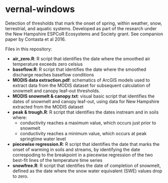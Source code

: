 # vernal-windows
Detection of thresholds that mark the onset of spring, within weather, snow, terrestrial, and aquatic systems. Developed as part of the research under the New Hampshire ESPCoR Ecosystems and Society grant. See companion paper by Contasta et al 2016.

Files in this repository:

- <b>air_zero.R</b>: R script that identifies the date where the smoothed air temperature exceeds zero celsius
- <b>baseflow.R</b>: R script that identifies the date where the smoothed discharge reaches baseflow conditions
- <b>MODIS data extraction.pdf</b>: schematics of ArcGIS models used to extract data from the MODIS dataset for subsequent calculation of snowmelt and canopy leaf-out thresholds.
- <b>MODIS snowmelt & canopy.txt</b>: visual basic script that identifies the dates of snowmelt and canopy leaf-out, using data for New Hampshire extracted from the MODIS dataset
- <b>peak & trough.R</b>: R script that identifies the dates instream and in soils where:
  - conductivity reaches a maximum value, which occurs just prior to snowmelt
  - conductivity reaches a minimum value, which occurs at peak springtime water level
- <b>piecewise regression.R</b>: R script that identifies the date that marks the onset of warming in soils and streams, by identifying the date correspoding to the breakpoint in a piecewise regression of the two best-fit lines of the temperature time series
- <b>snowfree.R</b>: R script that identifies the date of completion of snowmelt, defined as the date where the snow water equivalent (SWE) values drop to zero.
